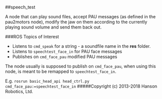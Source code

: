 ##speech_test

A node that can play sound files, accept PAU messages (as defined in the pau2motors node), modify the jaw on them according to the currently playing sound volume and send them back out.

###ROS Topics of Interest

* Listens to `cmd_speak` for a string - a soundfile name in the **res** folder.
* Listens to `speechtest_face_in` for PAU face messages
* Publishes on `cmd_face_pau` modified PAU messages

The node usually is supposed to publish on `cmd_face_pau`, when using this node, is meant to be remapped to `speechtest_face_in`.

E.g. `rosrun basic_head_api head_ctrl.py cmd_face_pau:=speechtest_face_in`
#####Copyright (c) 2013-2018 Hanson Robotics, Ltd.
